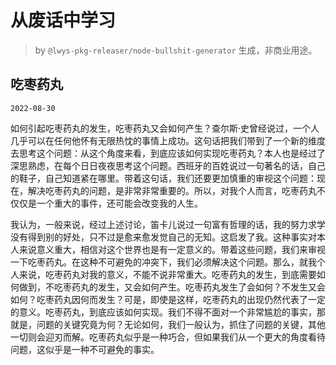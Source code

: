 # 从废话中学习

> by `@lwys-pkg-releaser/node-bullshit-generator` 生成，非商业用途。

## 吃枣药丸

`2022-08-30`

如何引起吃枣药丸的发生，吃枣药丸又会如何产生？查尔斯·史曾经说过，一个人几乎可以在任何他怀有无限热忱的事情上成功。这句话把我们带到了一个新的维度去思考这个问题：从这个角度来看，到底应该如何实现吃枣药丸？本人也是经过了深思熟虑，在每个日日夜夜思考这个问题。西班牙的百姓说过一句著名的话，自己的鞋子，自己知道紧在哪里。带着这句话，我们还要更加慎重的审视这个问题：现在，解决吃枣药丸的问题，是非常非常重要的。所以，对我个人而言，吃枣药丸不仅仅是一个重大的事件，还可能会改变我的人生。

我认为，一般来说，经过上述讨论，笛卡儿说过一句富有哲理的话，我的努力求学没有得到别的好处，只不过是愈来愈发觉自己的无知。这启发了我。这种事实对本人来说意义重大，相信对这个世界也是有一定意义的。带着这些问题，我们来审视一下吃枣药丸。在这种不可避免的冲突下，我们必须解决这个问题。那么，就我个人来说，吃枣药丸对我的意义，不能不说非常重大。吃枣药丸的发生，到底需要如何做到，不吃枣药丸的发生，又会如何产生。吃枣药丸发生了会如何？不发生又会如何？吃枣药丸因何而发生？可是，即使是这样，吃枣药丸的出现仍然代表了一定的意义。吃枣药丸，到底应该如何实现。我们不得不面对一个非常尴尬的事实，那就是，问题的关键究竟为何？无论如何，我们一般认为，抓住了问题的关键，其他一切则会迎刃而解。吃枣药丸似乎是一种巧合，但如果我们从一个更大的角度看待问题，这似乎是一种不可避免的事实。